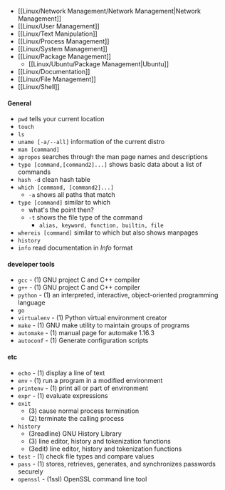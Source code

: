 * [[Linux/Network Management/Network Management|Network Management]]
* [[Linux/User Management]]
* [[Linux/Text Manipulation]]
* [[Linux/Process Management]]
* [[Linux/System Management]]
* [[Linux/Package Management]]
	* [[Linux/Ubuntu/Package Management|Ubuntu]]
* [[Linux/Documentation]]
* [[Linux/File Management]]
* [[Linux/Shell]]

#### General
* `pwd` tells your current location
* `touch`
* `ls`
* `uname [-a/--all]` information of the current distro
* `man [command]`
* `apropos` searches through the man page names and descriptions
* `type [command,[command2]...]` shows basic data about a list of commands
* `hash -d` clean hash table
* `which [command, [command2]...]`
	* `-a` shows all paths that match
* `type [command]` similar to which
	* what's the point then?
	* `-t` shows the file type of the command
		* `alias, keyword, function, builtin, file`
* `whereis [command]` similar to which but also shows manpages
* `history`
* `info` read documentation in *Info* format

#### developer tools
- `gcc` - (1) GNU project C and C++ compiler
- `g++` - (1) GNU project C and C++ compiler
- `python` - (1) an interpreted, interactive, object-oriented programming language
- `go`
- `virtualenv` - (1) Python virtual environment creator
- `make` - (1) GNU make utility to maintain groups of programs
- `automake` - (1) manual page for automake 1.16.3
- `autoconf` - (1) Generate configuration scripts

#### etc
- `echo` - (1) display a line of text
- `env` - (1) run a program in a modified environment
- `printenv` - (1) print all or part of environment
- `expr` - (1) evaluate expressions
- `exit`
  - (3) cause normal process termination
  - (2) terminate the calling process
- `history`
  - (3readline) GNU History Library
  - (3) line editor, history and tokenization functions
  - (3edit) line editor, history and tokenization functions
- `test` - (1) check file types and compare values
- `pass` - (1) stores, retrieves, generates, and synchronizes passwords securely
- `openssl` - (1ssl) OpenSSL command line tool